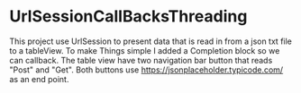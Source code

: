 # UrlSessionCallBacksThreading
This project use UrlSession to present data that is read in from a json txt file to a tableView. To make Things simple I added a Completion block so we can callback. The table view have two navigation bar button that reads "Post" and "Get". Both buttons use https://jsonplaceholder.typicode.com/ as an end point.

